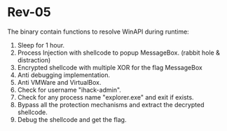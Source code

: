 # Rev-05

The binary contain functions to resolve WinAPI during runtime:
1. Sleep for 1 hour.
2. Process Injection with shellcode to popup MessageBox. (rabbit hole & distraction)
3. Encrypted shellcode with multiple XOR for the flag MessageBox
4. Anti debugging implementation.
5. Anti VMWare and VirtualBox.
6. Check for username "ihack-admin".
7. Check for any process name "explorer.exe" and exit if exists.
8. Bypass all the protection mechanisms and extract the decrypted shellcode.
9. Debug the shellcode and get the flag.

